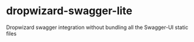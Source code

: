 # dropwizard-swagger-lite
Dropwizard swagger integration without bundling all the Swagger-UI static files
